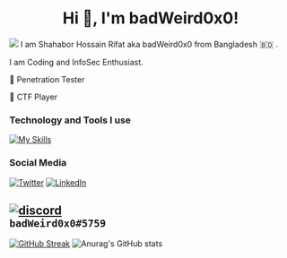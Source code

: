 <h1 align="center">Hi 👋, I'm badWeird0x0!</h1>

<code><img src="https://raw.githubusercontent.com/badWeird0x0/badWeird0x0/main/moodboard.png"></code>
I am Shahabor Hossain Rifat aka badWeird0x0 from Bangladesh :bangladesh: .

I am Coding and InfoSec Enthusiast.



:closed_lock_with_key:  Penetration Tester


:lady_beetle: CTF Player



### Technology and Tools I use


[![My Skills](https://skillicons.dev/icons?i=cpp,bash,java,py,androidstudio,docker,git,github,md,idea,vscode,visualstudio,atom,arduino,wordpress,linux)](https://skillicons.dev)


### Social Media
[![Twitter](https://skillicons.dev/icons?i=twitter)](https://twitter.com/badWeird0x0)
[![LinkedIn](https://skillicons.dev/icons?i=linkedin)](https://www.linkedin.com/in/shahbor-hossain-rifat-ab7b1b217/)

[![discord](https://skillicons.dev/icons?i=discord)]()
<br/>
```badWeird0x0#5759```
---

[![GitHub Streak](https://github-readme-streak-stats.herokuapp.com/?user=badWeird0x0&theme=merko)]([https://git.io/streak-stats](https://twitter.com/badWeird0x0))
![Anurag's GitHub stats](https://github-readme-stats.vercel.app/api?username=badWeird0x0&show_icons=true&theme=dracula)
